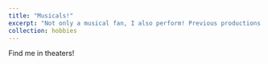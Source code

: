 ```yaml
---
title: "Musicals!"
excerpt: "Not only a musical fan, I also perform! Previous productions include [<i>Groundhod Day</i> by Hawthorn Players](https://www.hawthorneplayers.info/ground-hog-day.html). And I love singing! [Sometimes I post my covers](https://www.bilibili.com/video/BV1UWEezzEYv/)."
collection: hobbies
---
```


Find me in theaters! 
